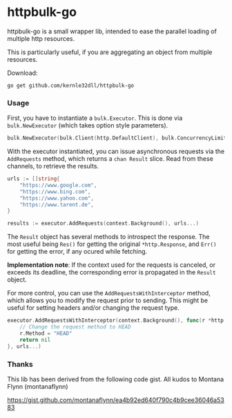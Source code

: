 # httpbulk-go

httpbulk-go is a small wrapper lib, intended to ease the parallel loading of multiple http resources.

This is particularly useful, if you are aggregating an object from multiple resources.

Download:

```
go get github.com/kernle32dll/httpbulk-go
```

### Usage

First, you have to instantiate a `bulk.Executor`. This is done via `bulk.NewExecutor` (which takes option style parameters).

```go
bulk.NewExecutor(bulk.Client(http.DefaultClient), bulk.ConcurrencyLimit(10))
```

With the executor instantiated, you can issue asynchronous requests via the `AddRequests` method, which returns a
`chan Result` slice. Read from these channels, to retrieve the results.

```go
urls := []string{
    "https://www.google.com",
    "https://www.bing.com",
    "https://www.yahoo.com",
    "https://www.tarent.de",
}

results := executor.AddRequests(context.Background(), urls...)
```

The `Result` object has several methods to introspect the response. The most useful being `Res()` for getting the
original `*http.Response`, and `Err()` for getting the error, if any ocured while fetching.

**Implementation note**: If the context used for the requests is canceled, or exceeds its deadline, the corresponding
error is propagated in the `Result` object.

For more control, you can use the `AddRequestsWithInterceptor` method, which allows you to modify the request prior to sending.
This might be useful for setting headers and/or changing the request type.

```go
executor.AddRequestsWithInterceptor(context.Background(), func(r *http.Request) error {
    // Change the request method to HEAD
    r.Method = "HEAD"
    return nil
}, urls...)
```

### Thanks

This lib has been derived from the following code gist. All kudos to Montana Flynn (montanaflynn)

https://gist.github.com/montanaflynn/ea4b92ed640f790c4b9cee36046a5383

